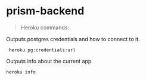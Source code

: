 # prism-backend

> Heroku commands:

Outputs postgres credentials and how to connect to it.

```
 heroku pg:credentials:url
```

Outputs info about the current app

```
heroku info
```
